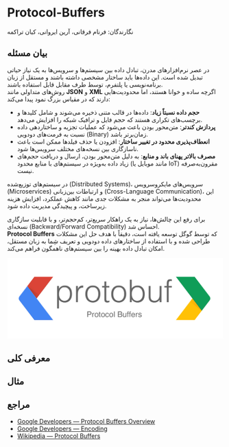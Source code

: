 # Protocol-Buffers

نگارندگان: فرنام فرقانی، آرین ایروانی، کیان تراکمه

## بیان مسئله

در عصر نرم‌افزارهای مدرن، تبادل داده بین سیستم‌ها و سرویس‌ها به یک نیاز حیاتی تبدیل شده است. این داده‌ها باید ساختار مشخصی داشته باشند و مستقل از زبان برنامه‌نویسی یا پلتفرم، توسط طرف مقابل قابل استفاده باشند.  
روش‌های متداولی مانند **JSON** و **XML** اگرچه ساده و خوانا هستند، اما محدودیت‌هایی دارند که در مقیاس بزرگ نمود پیدا می‌کند:

- **حجم داده نسبتاً زیاد**: داده‌ها در قالب متنی ذخیره می‌شوند و شامل کلیدها و برچسب‌های تکراری هستند که حجم فایل و ترافیک شبکه را افزایش می‌دهد.
- **پردازش کندتر**: متن‌محور بودن باعث می‌شود که عملیات تجزیه و ساختاردهی داده نسبت به فرمت‌های دودویی (Binary) زمان‌برتر باشد.
- **انعطاف‌پذیری محدود در تغییر ساختار**: افزودن یا حذف فیلدها ممکن است باعث ناسازگاری بین نسخه‌های مختلف سرویس‌ها شود.
- **مصرف بالاتر پهنای باند و منابع**: به دلیل متن‌محور بودن، ارسال و دریافت حجم‌های زیاد داده به‌ویژه در سیستم‌های با منابع محدود (مانند موبایل یا IoT) مقرون‌به‌صرفه نیست.

در سیستم‌های توزیع‌شده (Distributed Systems)، سرویس‌های مایکروسرویس (Microservices) و ارتباطات بین‌زبانی (Cross-Language Communication)، این محدودیت‌ها می‌تواند منجر به مشکلات جدی مانند کاهش عملکرد، افزایش هزینه زیرساخت، و پیچیدگی مدیریت داده شود.

برای رفع این چالش‌ها، نیاز به یک راهکار سریع‌تر، کم‌حجم‌تر، و با قابلیت سازگاری نسخه‌ای (Backward/Forward Compatibility) احساس شد.  
**Protocol Buffers** که توسط گوگل توسعه یافته است، دقیقاً با هدف حل این مشکلات طراحی شده و با استفاده از ساختارهای داده دودویی و تعریف شِما به زبان مستقل، امکان تبادل داده بهینه را بین سیستم‌های ناهمگون فراهم می‌کند.

![img.png](assets/protobuf.png)

## معرفی کلی



## مثال



## مراجع

* [Google Developers — Protocol Buffers Overview](https://developers.google.com/protocol-buffers/docs/overview)
* [Google Developers — Encoding](https://developers.google.com/protocol-buffers/docs/encoding)
* [Wikipedia — Protocol Buffers](https://en.wikipedia.org/wiki/Protocol_Buffers)
